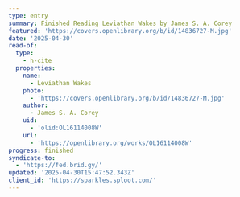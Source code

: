 ```yaml
---
type: entry
summary: Finished Reading Leviathan Wakes by James S. A. Corey
featured: 'https://covers.openlibrary.org/b/id/14836727-M.jpg'
date: '2025-04-30'
read-of:
  type:
    - h-cite
  properties:
    name:
      - Leviathan Wakes
    photo:
      - 'https://covers.openlibrary.org/b/id/14836727-M.jpg'
    author:
      - James S. A. Corey
    uid:
      - 'olid:OL16114008W'
    url:
      - 'https://openlibrary.org/works/OL16114008W'
progress: finished
syndicate-to:
  - 'https://fed.brid.gy/'
updated: '2025-04-30T15:47:52.343Z'
client_id: 'https://sparkles.sploot.com/'
---
```



